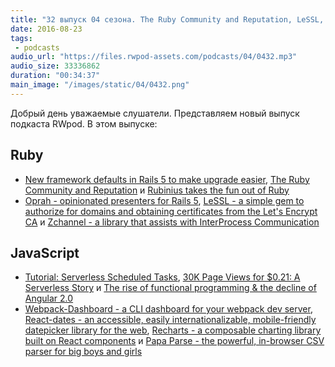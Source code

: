 ```yaml
---
title: "32 выпуск 04 сезона. The Ruby Community and Reputation, LeSSL, Serverless Scheduled Tasks, Webpack-Dashboard и прочее"
date: 2016-08-23
tags:
 - podcasts
audio_url: "https://files.rwpod-assets.com/podcasts/04/0432.mp3"
audio_size: 33336862
duration: "00:34:37"
main_image: "/images/static/04/0432.png"
---
```


Добрый день уважаемые слушатели. Представляем новый выпуск подкаста RWpod. В этом выпуске:

## Ruby

 - [New framework defaults in Rails 5 to make upgrade easier](http://blog.bigbinary.com/2016/08/18/new-framework-defaults-in-rails-5-to-make-upgrade-easier.html), [The Ruby Community and Reputation](http://www.akitaonrails.com/2016/08/19/the-ruby-community-and-reputation) и [Rubinius takes the fun out of Ruby](https://medium.com/@rubinius/rubinius-takes-the-fun-out-of-ruby-21db64ce87a6)
 - [Oprah - opinionated presenters for Rails 5](https://github.com/endofunky/oprah), [LeSSL - a simple gem to authorize for domains and obtaining certificates from the Let's Encrypt CA](https://github.com/tobiasfeistmantl/LeSSL) и [Zchannel - a library that assists with InterProcess Communication](https://github.com/jazzonmymind/zchannel.rb)

## JavaScript

 - [Tutorial: Serverless Scheduled Tasks](https://medium.com/@parall.ax/tutorial-serverless-scheduled-tasks-3c2abdd1e158), [30K Page Views for $0.21: A Serverless Story](https://fmlnerd.com/2016/08/16/30k-page-views-for-0-21-a-serverless-story/) и [The rise of functional programming & the decline of Angular 2.0](http://blog.wolksoftware.com/the-rise-of-functional-programming-and-the-death-of-angularjs)
 - [Webpack-Dashboard - a CLI dashboard for your webpack dev server](https://github.com/FormidableLabs/webpack-dashboard), [React-dates - an accessible, easily internationalizable, mobile-friendly datepicker library for the web](https://github.com/airbnb/react-dates), [Recharts - a composable charting library built on React components](http://recharts.org/) и [Papa Parse - the powerful, in-browser CSV parser for big boys and girls](http://papaparse.com/)


